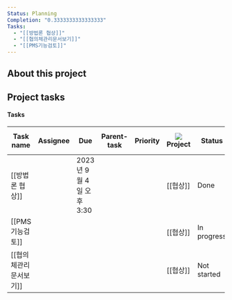 ```yaml
---
Status: Planning
Completion: "0.3333333333333333"
Tasks:
  - "[[방법론 협상]]"
  - "[[협의체관리문서보기]]"
  - "[[PMS기능검토]]"
---
```

## About this project

  

## Project tasks

#### Tasks

|Task name|Assignee|Due|Parent-task|Priority|![](https://www.notion.so/icons/target_gray.svg)Project|Status|![](https://www.notion.so/icons/list-indent_gray.svg)Sub-tasks|Summary|![](https://www.notion.so/icons/tag_gray.svg)Tags|
|---|---|---|---|---|---|---|---|---|---|
|[[방법론 협상]]||2023년 9월 4일 오후 3:30|||[[협상]]|Done||||
|[[PMS기능검토]]|||||[[협상]]|In progress||||
|[[협의체관리문서보기]]|||||[[협상]]|Not started||||